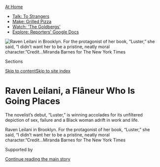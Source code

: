 <div id="app">

<div>

<div>

<div>

</div>

<div data-aria-hidden="false">

<div id="site-content" data-role="main">

<div>

<div class="css-1aor85t" style="opacity:0.000000001;z-index:-1;visibility:hidden">

<div class="css-1hqnpie">

<div class="css-epjblv">

<span class="css-17xtcya">[Books](/section/books)</span><span class="css-x15j1o">|</span><span class="css-fwqvlz">Raven
Leilani, a Flâneur Who Is Going
Places</span>

</div>

<div class="css-k008qs">

<div class="css-1iwv8en">

<span class="css-18z7m18"></span>

<div>

</div>

</div>

<span class="css-1n6z4y">https://nyti.ms/3ffTMXt</span>

<div class="css-1705lsu">

<div class="css-4xjgmj">

<div class="css-4skfbu" data-role="toolbar" data-aria-label="Social Media Share buttons, Save button, and Comments Panel with current comment count" data-testid="share-tools">

  - 
  - 
  - 
  - 
    
    <div class="css-6n7j50">
    
    </div>

  - 

</div>

</div>

</div>

</div>

</div>

</div>

<div id="NYT_TOP_BANNER_REGION" class="css-11qgg8s">

<div>

<div id="maps-athome-menu" class="section interactive-content interactive-size-medium css-1du2ztb">

<div class="css-17ih8de interactive-body">

<div class="at-home-nav__innerContainer">

<div class="at-home-nav__title">

[At
Home](https://www.nytimes.com/spotlight/at-home?action=click&pgtype=Article&state=default&region=TOP_BANNER&context=at_home_menu)

</div>

  - [Talk: To
    Strangers](https://www.nytimes.com/2020/08/03/well/family/the-benefits-of-talking-to-strangers.html?action=click&pgtype=Article&state=default&region=TOP_BANNER&context=at_home_menu)
  - [Make: Grilled
    Pizza](https://www.nytimes.com/2020/08/01/at-home/coronavirus-make-pizza-on-a-grill.html?action=click&pgtype=Article&state=default&region=TOP_BANNER&context=at_home_menu)
  - [Watch: 'The
    Goldbergs'](https://www.nytimes.com/2020/07/31/arts/television/goldbergs-abc-stream.html?action=click&pgtype=Article&state=default&region=TOP_BANNER&context=at_home_menu)
  - [Explore: Reporters' Google
    Docs](https://www.nytimes.com/interactive/2020/at-home/even-more-reporters-editors-diaries-lists-recommendations.html?action=click&pgtype=Article&state=default&region=TOP_BANNER&context=at_home_menu)

</div>

</div>

</div>

</div>

</div>

<div id="fullBleedHeaderContent">

<div class="css-n4ws9g">

![<span class="css-16f3y1r e13ogyst0" data-aria-hidden="true">Raven
Leilani in Brooklyn. For the protagonist of her book, “Luster,” she
said, “I didn’t want her to be a pristine, neatly moral
character.”</span><span class="css-cnj6d5 e1z0qqy90" itemprop="copyrightHolder"><span class="css-1ly73wi e1tej78p0">Credit...</span><span><span>Miranda
Barnes for The New York
Times</span></span></span>](https://static01.nyt.com/images/2020/07/28/books/28Leilani2/28Leilani2-articleLarge-v4.jpg?quality=75&auto=webp&disable=upscale)

</div>

<div class="css-3z92zw">

<div class="css-6cn7ki">

<div class="NYTAppHideMasthead css-1bcu9v6 e1suatyy0">

<div class="section css-1o1qe8k e1suatyy2">

<div class="css-cu5p7t er09x8g0">

<div class="css-6n7j50">

</div>

<span class="css-1dv1kvn">Sections</span>

[Skip to content](#site-content)[Skip to site index](#site-index)

</div>

<div class="css-10698na e1huz5gh0">

</div>

</div>

</div>

<div class="css-1sojcmr ehdk2mb0">

# Raven Leilani, a Flâneur Who Is Going Places

</div>

The novelist’s debut, “Luster,” is winning accolades for its unfiltered
depiction of sex, failure and a Black woman adrift in work and life.

</div>

</div>

<div class="css-nwzfg5 e1gnum310">

<span class="css-1f9pvn2 books">Raven Leilani in Brooklyn. For the
protagonist of her book, “Luster,” she said, “I didn’t want her to be a
pristine, neatly moral
character.”</span><span class="css-cnj6d5 e1z0qqy90" itemprop="copyrightHolder"><span class="css-1ly73wi e1tej78p0">Credit...</span><span><span>Miranda
Barnes for The New York Times</span></span></span>

</div>

<div id="sponsor-wrapper" class="css-1hyfx7x">

<div id="sponsor-slug" class="css-19vbshk">

Supported by

</div>

[Continue reading the main
story](#after-sponsor)

<div id="sponsor" class="ad sponsor-wrapper" style="text-align:center;height:100%;display:block">

</div>

<div id="after-sponsor">

</div>

</div>

<div class="css-1wx1auc e1gnum311">

<div class="css-18e8msd">

<div class="css-vp77d3 epjyd6m0">

<div class="css-hus3qt ey68jwv0" data-aria-hidden="true">

[![Concepción de
León](https://static01.nyt.com/images/2018/07/16/multimedia/author-concepcion-de-leon/author-concepcion-de-leon-thumbLarge.png
"Concepción de León")](https://www.nytimes.com/by/concepcion-de-leon)

</div>

<div class="css-1baulvz">

By [<span class="css-1baulvz last-byline" itemprop="name">Concepción de
León</span>](https://www.nytimes.com/by/concepcion-de-leon)

</div>

</div>

  - 
    
    <div class="css-ld3wwf e16638kd2">
    
    Published July 31, 2020Updated Aug. 4,
    2020
    
    </div>

  - 
    
    <div class="css-4xjgmj">
    
    <div class="css-pvvomx" data-role="toolbar" data-aria-label="Social Media Share buttons, Save button, and Comments Panel with current comment count" data-testid="share-tools">
    
      - 
      - 
      - 
      - 
        
        <div class="css-6n7j50">
        
        </div>
    
      - 
    
    </div>
    
    </div>

</div>

</div>

</div>

<div class="section meteredContent css-1r7ky0e" name="articleBody" itemprop="articleBody">

<div class="css-1fanzo5 StoryBodyCompanionColumn">

<div class="css-53u6y8">

Raven Leilani has one of this summer’s [most anticipated fiction
debuts](https://www.nytimes.com/2020/07/30/books/new-august-books.html),
but in some ways, she is already anticipating the day the buzz dies
down.

That is when she plans to take some time to grieve the loss of her
father, Warren, who died from Covid-19 in April. “There’s an aspect of
this moment — because of the enormity of it, you see the number of
people who have died — it feels abstract,” she said in an interview.
“But it’s not abstract at all. Every single number was a person, and
one of those was my dad.”

Because of their complicated relationship, her parents’ separation when
Leilani was in college and the forced isolation of the coronavirus
pandemic, she has had to process the loss alone. That kind of solitude
is not what she is used to, having grown up first in the Bronx, then a
suburb of Albany, N.Y., in a family of West Indian artists who
encouraged her creativity.

For years, she juggled jobs and art, doing her writing at night or
during work shifts. “The going was slow and the going was private,”
Leilani said. “There was a frenzy to that grind.”

</div>

</div>

<div class="css-1fanzo5 StoryBodyCompanionColumn">

<div class="css-53u6y8">

It’s a frenzy she captures in her novel, “Luster,” out on Tuesday. It
follows Edie, a Black woman in her 20s scraping by on a publishing
salary while trying to self-actualize as an artist. When Edie meets
Eric, an older, married white man whose wife has agreed to an open
marriage, Edie becomes entangled with them and their daughter — an
adopted Black 12-year-old named Akila — in unexpected ways.

\[ *Read* [*Parul Sehgal’s
review*](https://www.nytimes.com/2020/08/04/books/review-luster-raven-leilani.html)
*of “Luster.”* \]

“I wanted to write a story about a Black woman who fails a lot and is
sort of grasping for human connection and making mistakes,” Leilani, now
29, said. “I didn’t want her to be a pristine, neatly moral character.”

</div>

</div>

<div class="css-79elbk" data-testid="photoviewer-wrapper">

<div class="css-z3e15g" data-testid="photoviewer-wrapper-hidden">

</div>

<div class="css-1a48zt4 ehw59r15" data-testid="photoviewer-children">

![<span class="css-16f3y1r e13ogyst0" data-aria-hidden="true">Raven
Leilani’s “Luster” is out on Aug.
4.</span>](https://static01.nyt.com/images/2020/08/18/books/18Leilani/18Leilani-articleLarge.jpg?quality=75&auto=webp&disable=upscale)

</div>

</div>

<div class="css-1fanzo5 StoryBodyCompanionColumn">

<div class="css-53u6y8">

Farrar, Straus and Giroux, Leilani’s publisher, has named “Luster” its
novel of August, part of [a campaign this year](https://fsg2020.com/)
highlighting reading “for solace, for protection, for instruction, for
survival, for music.” “She is exactly the kind of writer that we’ve
always published and that we’ve always been dedicated to publishing —
someone who is an artist and a craftsman, but also someone who is
speaking to her moment and our cultural history,” Jenna Johnson, who
acquired the book for the publisher, said.

Ahead of its publication, “Luster” has already been praised by other
writers, including Carmen Maria Machado, Brit Bennett and Angela
Flournoy. In an email, Zadie Smith, who taught Leilani in grad school,
called “Luster” a “daring, perverse, wildly funny book about how we use
each other — especially how the old use the young, socially,
economically and intimately.”

</div>

</div>

<div class="css-1fanzo5 StoryBodyCompanionColumn">

<div class="css-53u6y8">

Machado, the author of “[In the Dream
House](https://www.nytimes.com/2019/10/29/books/in-dream-house-memoir-carmen-maria-machado.html)”
and “[Her Body and Other
Parties](https://www.nytimes.com/2017/10/04/books/review-her-body-and-other-parties-carmen-maria-machado.html),”
said “Luster” “took me by the throat and didn’t really let me go,”
particularly when it came to the way Leilani writes about sex. “They
were hot and real and also did all the things I want sex scenes to do,
which is feel realistic, sometimes be sexy, sometimes be unpleasant or
stressful, but allowing for both, allowing for real bodies,” Machado
said.

For Leilani, those scenes were her way to capture “a free Black girl”
and the “perversity” of sexual thoughts when allowed to roam free. She
also wanted to highlight a nonlinear artistic path, one that came in
contact with the real world. “You talk to other writers and they’re sort
of dogged by this specter of ‘I’m not making anything,’” she said, “but
for most of us, that’s the reality of making art, is not making it.”

</div>

</div>

<div class="css-cfo9c3">

</div>

<div class="css-1fanzo5 StoryBodyCompanionColumn">

<div class="css-53u6y8">

That Edie is a painter is no coincidence. As a teenager, Leilani
expected that she would be a visual artist as well. She attended a high
school with a strong art program, where she said she and her classmates
engaged in serious critiques of their work. But when it came time to
apply for college, she realized that she wasn’t quite good enough to
make a career out of painting.

“I still loved it a lot, and I think you can see that in a lot of my
writing, but with grappling with those artistic limits, I found that it
took the love out of it a little bit,” she said. “With writing, that’s
not the case. Even when it’s hard, I still love it.”

After graduating college in 2012, Leilani took the first job she could
find, as an imaging specialist at Ancestry.com. She went on to work at a
scientific journal, on a top-secret project for the Department of
Defense and as a Postmates delivery person. When she moved from
Washington to New York to pursue her M.F.A. at New York University in
2017, she joined Macmillan as a production associate.

“I’d write inside the HTML of the e-books, so it looked like I was
making corrections,” she said, “but I was writing ‘Luster.’” At other
jobs, she wrote on the backs of receipts or in email drafts. Leilani
started writing under her first and middle name — her surname is
Baptiste — as a way to separate her literary work from her employment.

</div>

</div>

<div class="css-1fanzo5 StoryBodyCompanionColumn">

<div class="css-53u6y8">

Those years are present in much of her work. The job at the Department
of Defense inspired the short story “[Hard
Water](https://cosmonautsavenue.com/raven-leilani-fiction/).” In 2016,
she found herself having trouble breathing for half a year and turned
the experience into the story “[Breathing
Exercise](https://cosmonautsavenue.com/raven-leilani-fiction/),”
published in the Yale Review. And she was adamant that work play a big
role in the lives of the characters in “Luster.”

“It was important to me,” Leilani said, “to have a book where characters
have work, where characters have something they do and care
about.”

</div>

</div>

<div class="css-79elbk" data-testid="photoviewer-wrapper">

<div class="css-z3e15g" data-testid="photoviewer-wrapper-hidden">

</div>

<div class="css-1a48zt4 ehw59r15" data-testid="photoviewer-children">

<div class="css-1xdhyk6 erfvjey0">

<span class="css-1ly73wi e1tej78p0">Image</span>

<div class="css-zjzyr8">

<div data-testid="lazyimage-container" style="height:387.9555555555556px">

</div>

</div>

</div>

<span class="css-16f3y1r e13ogyst0" data-aria-hidden="true">“Luster,”
Leilani said, “was an experiment in speaking honestly and in committing
to a distinct point of
view.”</span><span class="css-cnj6d5 e1z0qqy90" itemprop="copyrightHolder"><span class="css-1ly73wi e1tej78p0">Credit...</span><span>Miranda
Barnes for The New York Times</span></span>

</div>

</div>

<div class="css-1fanzo5 StoryBodyCompanionColumn">

<div class="css-53u6y8">

Her early writing years involved a lot of trial and error, including a
“sexy science fiction” novel and another that drew on her love of
comic books and music. “I felt preoccupied with the idea of an original
product. I wanted it to be weird and I wanted it to be strange and I
wanted it to feel new,” she said. “But when I was working on those
projects, they felt very opaque and without purpose.”

So when she got to grad school, she discarded them and thought, “I can
do better. And not just do better, but write something that I really
mean.” “Luster,” Leilani said, “was an experiment in speaking honestly
and in committing to a distinct point of view.”

Her goal in developing the character of Edie was to melt away the
“studiedness” that people — especially Black people — learn as a
survival mechanism in a world where they are constantly surveilled. “I
wanted Edie to take up space,” she said. “I wanted her to always be
articulating to us, even though she’s not articulating to the people in
her environment, what she wanted.”

In a [review of the
book](https://www.vqronline.org/fiction-criticism/2020/06/sex-city) in
the Virginia Quarterly Review, the writer Kaitlyn Greenidge described
Edie as a Black flâneur, one who walks through the city cataloging her
surroundings, blending in as best she can with the crowd.

</div>

</div>

<div class="css-1fanzo5 StoryBodyCompanionColumn">

<div class="css-53u6y8">

“She is playing with language in such an invigorating way,” Greenidge
said in an interview. “People say that about literary novels all the
time: ‘oh, the language, the language, the language.’ But oftentimes
that ends up in inscrutable or not very exciting sentences. That is not
the case with Raven. Her use of language is truly surprising.”

Leilani, who often clears her head with long walks around New York City,
was struck by the flâneur comparison. She credits poetry as formative to
her writing. “There’s something beautiful about rhythm, about style,
about pattern,” she said. “I think because I started with a love of
poetry, the way I sort of transitioned into writing prose and
novel-length stuff and short fiction is that I still felt obsessed by
the part of writing that is about language.” She often obsesses over
sentence-level changes and won’t move on until she gets it just right.

Now she writes full-time, spending most of her days seated on her bed,
slowly making a dent in it while she writes until “the sun is gone.”

“Because so much of my life has been work, has been a deferral of my
dream to make anything in terms of my art,” Leilani said, “it feels
incredible that my days right now can be about that. It feels magical.”

</div>

</div>

<div>

</div>

<div class="css-1fanzo5 StoryBodyCompanionColumn">

<div class="css-53u6y8">

*Follow New York Times Books on*
[*Facebook*](https://www.facebook.com/nytbooks/)*,*
[*Twitter*](https://twitter.com/nytimesbooks) *and*
[*Instagram*](https://www.instagram.com/nytbooks/)*, sign up for* [*our
newsletter*](https://www.nytimes.com/newsletters/books-review) *or*
[*our literary
calendar*](https://www.nytimes.com/interactive/2017/books/books-calendar.html)*.
And listen to us on the* [*Book Review
podcast*](https://www.nytimes.com/column/book-review-podcast)*.*

</div>

</div>

</div>

<div>

</div>

<div>

</div>

<div>

</div>

<div>

<div id="bottom-wrapper" class="css-1ede5it">

<div id="bottom-slug" class="css-l9onyx">

Advertisement

</div>

[Continue reading the main
story](#after-bottom)

<div id="bottom" class="ad bottom-wrapper" style="text-align:center;height:100%;display:block;min-height:90px">

</div>

<div id="after-bottom">

</div>

</div>

</div>

</div>

</div>

## Site Index

<div>

</div>

## Site Information Navigation

  - [© <span>2020</span> <span>The New York Times
    Company</span>](https://help.nytimes.com/hc/en-us/articles/115014792127-Copyright-notice)

<!-- end list -->

  - [NYTCo](https://www.nytco.com/)
  - [Contact
    Us](https://help.nytimes.com/hc/en-us/articles/115015385887-Contact-Us)
  - [Work with us](https://www.nytco.com/careers/)
  - [Advertise](https://nytmediakit.com/)
  - [T Brand Studio](http://www.tbrandstudio.com/)
  - [Your Ad
    Choices](https://www.nytimes.com/privacy/cookie-policy#how-do-i-manage-trackers)
  - [Privacy](https://www.nytimes.com/privacy)
  - [Terms of
    Service](https://help.nytimes.com/hc/en-us/articles/115014893428-Terms-of-service)
  - [Terms of
    Sale](https://help.nytimes.com/hc/en-us/articles/115014893968-Terms-of-sale)
  - [Site
    Map](https://spiderbites.nytimes.com)
  - [Help](https://help.nytimes.com/hc/en-us)
  - [Subscriptions](https://www.nytimes.com/subscription?campaignId=37WXW)

</div>

</div>

</div>

</div>
